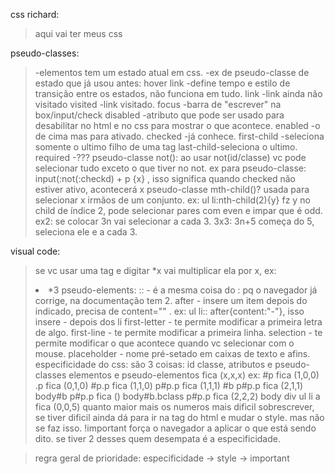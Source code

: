 css richard:
> aqui vai ter meus css

pseudo-classes:
> -elementos tem um estado atual em css.
> -ex de pseudo-classe de estado que já usou antes: hover
> link    -define tempo e estilo de transição entre os estados, não funciona  em  tudo.
> link    -link ainda não visitado
> visited  -link visitado.
> focus   -barra de "escrever" na box/input/check
> disabled -atributo que pode ser usado para desabilitar no html e no css para mostrar o que acontece.
> enabled -o de cima mas para ativado.
> checked -já conhece.
> first-child -seleciona somente o ultimo filho de uma tag
> last-child-seleciona  o ultimo.
> required -???
pseudo-classe not():
> ao usar not(id/classe) vc pode selecionar tudo exceto o que tiver no not.
> ex para pseudo-classe: input(:not(:checkd) + p {x} , isso significa quando checked não estiver ativo, acontecerá x
pseudo-classe mth-child()?
>usada para selecionar x irmãos de um conjunto.
>ex: ul  li:nth-child(2){y} fz y no child de índice 2, pode selecionar pares com even e impar que é odd.
> ex2: se colocar 3n vai selecionar a cada 3.
> 3x3: 3n+5 começa do 5, seleciona ele e a cada 3.
>
visual code: 
> se vc usar uma tag e digitar *x vai multiplicar ela por x, ex: <li>*3
pseudo-elements:
::      - é a mesma coisa do : pq o navegador já corrige, na documentação tem 2.
after   - insere um item depois do indicado, precisa de content="" . ex: ul li:: after{content:"-"}, isso insere - depois dos li
> first-letter - te permite modificar a primeira letra de algo.
> first-line  - te permite modificar a primeira linha.
> selection   - te permite modificar o que acontece quando vc selecionar com o mouse.
> placeholder - nome pré-setado em caixas de texto e afins.
especificidade do css:
>são 3 coisas:
> id    classe, atributos e pseudo-classes    elementos e pseudo-elementos
> fica (x,x,x)
> ex:
> #p fica (1,0,0)
> .p fica (0,1,0)
> #p.p fica (1,1,0)
> p#p.p fica (1,1,1)
> #b p#p.p fica (2,1,1)
> body#b p#p.p fica ()
> body#b.bclass p#p.p fica (2,2,2)
> body div ul li a fica (0,0,5)
> quanto maior mais os numeros mais dificil sobrescrever, se tiver dificil ainda dá para ir na tag do html e mudar o style. mas não se faz isso.
> !important força o navegador a aplicar o que está sendo dito. se tiver 2 desses quem desempata é a especificidade.

> regra geral de prioridade: especificidade → style → important


